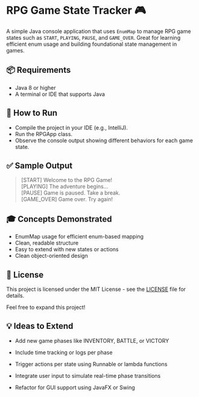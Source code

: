 # RPG Game State Tracker 🎮

A simple Java console application that uses `EnumMap` to manage RPG game states such as `START`, `PLAYING`, `PAUSE`, and `GAME_OVER`. Great for learning efficient enum usage and building foundational state management in games.

## 📦 Requirements

- Java 8 or higher
- A terminal or IDE that supports Java

## 🚀 How to Run
- Compile the project in your IDE (e.g., IntelliJ).
- Run the RPGApp class.
- Observe the console output showing different behaviors for each game state.

## ✅ Sample Output
>[START] Welcome to the RPG Game! <br>
>[PLAYING] The adventure begins... <br>
>[PAUSE] Game is paused. Take a break. <br>
>[GAME_OVER] Game over. Try again!

## 🎓 Concepts Demonstrated
- EnumMap usage for efficient enum-based mapping
- Clean, readable structure
- Easy to extend with new states or actions
- Clean object-oriented design

## 📝 License

This project is licensed under the MIT License - see the [LICENSE](LICENSE) file for details.

Feel free to expand this project!

## 💡 Ideas to Extend
- Add new game phases like INVENTORY, BATTLE, or VICTORY

- Include time tracking or logs per phase

- Trigger actions per state using Runnable or lambda functions

- Integrate user input to simulate real-time phase transitions

- Refactor for GUI support using JavaFX or Swing
